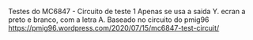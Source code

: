 Testes do MC6847 - Circuito de teste 1 
Apenas se usa a saida Y. ecran a preto e branco, com a letra A.
Baseado no circuito do pmig96
https://pmig96.wordpress.com/2020/07/15/mc6847-test-circuit/
